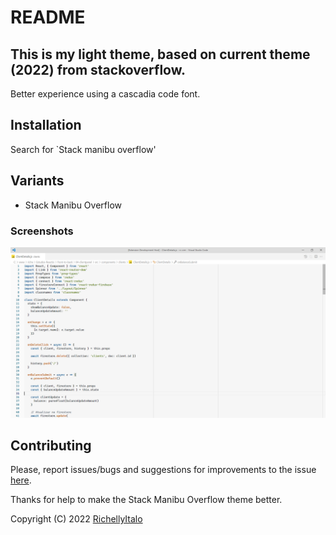 # README
## This is my light theme, based on current theme (2022) from stackoverflow.

Better experience using a cascadia code font.

## Installation

Search for `Stack manibu overflow'

## Variants

-   Stack Manibu Overflow

### Screenshots

![screenshots](images/screenshots.png)

## Contributing

Please, report issues/bugs and suggestions for improvements to the issue [here](https://github.com/richellyitalo/vscode-theme-stack-manibu-overflow/issues).


Thanks for help to make the Stack Manibu Overflow theme better.

Copyright (C) 2022 [RichellyItalo](https://github.com/richellyitalo)
